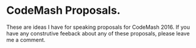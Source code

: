 # CodeMash Proposals.
These are ideas I have for speaking proposals for CodeMash 2016. If you have any construtive feeback about any of these proposals, please leave me a comment.
